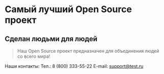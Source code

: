 # Самый лучший Open Source проект

## Сделан людьми для людей

> Наш Open Source проект предназначен для объединения людей со всего мира!

Наши контакты:
Тел.: 8 (800) 333-55-22
E-mail: support@test.ru
